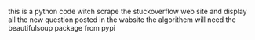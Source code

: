 this is a python code witch scrape the stuckoverflow web site and display all
the new question posted in the wabsite
the algorithem will need the beautifulsoup package from pypi
